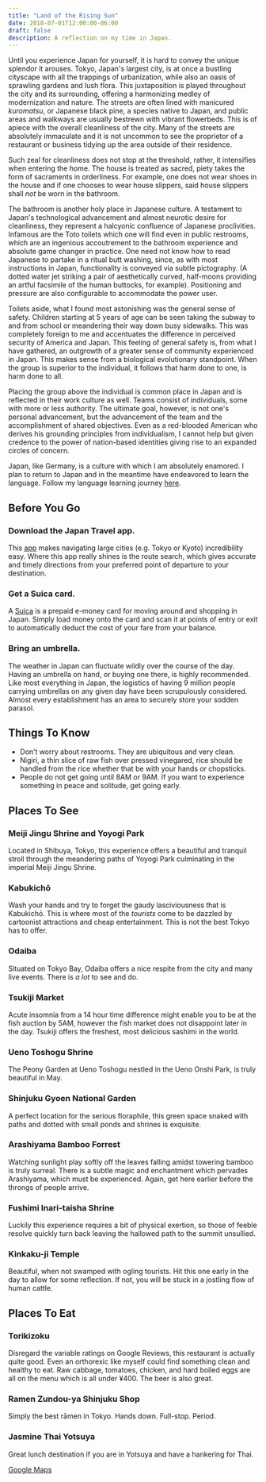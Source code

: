 ```yaml
---
title: "Land of the Rising Sun"
date: 2018-07-01T12:00:00-06:00
draft: false
description: A reflection on my time in Japan.
---
```


Until you experience Japan for yourself, it is hard to convey the unique splendor it arouses. Tokyo, Japan's largest city, is at once a bustling cityscape with all the trappings of urbanization, while also an oasis of sprawling gardens and lush flora. This juxtaposition is played throughout the city and its surrounding, offering a harmonizing medley of modernization and nature. The streets are often lined with manicured *kuromatsu*, or Japanese black pine, a species native to Japan, and public areas and walkways are usually bestrewn with vibrant flowerbeds. This is of apiece with the overall cleanliness of the city. Many of the streets are absolutely immaculate and it is not uncommon to see the proprietor of a restaurant or business tidying up the area outside of their residence.

Such zeal for cleanliness does not stop at the threshold, rather, it intensifies when entering the home. The house is treated as sacred, piety takes the form of sacraments in orderliness. For example, one does not wear shoes in the house and if one chooses to wear house slippers, said house slippers shall *not* be worn in the bathroom.

The bathroom is another holy place in Japanese culture. A testament to Japan's technological advancement and almost neurotic desire for cleanliness, they represent a halcyonic confluence of Japanese proclivities. Infamous are the Toto toilets which one will find even in public restrooms, which are an ingenious accoutrement to the bathroom experience and absolute game changer in practice. One need not know how to read Japanese to partake in a ritual butt washing, since, as with most instructions in Japan, functionality is conveyed via subtle pictography. (A dotted water jet striking a pair of aesthetically curved, half-moons providing an artful facsimile of the human buttocks, for example). Positioning and pressure are also configurable to accommodate the power user.

Toilets aside, what I found most astonishing was the general sense of safety. Children starting at 5 years of age can be seen taking the subway to and from school or meandering their way down busy sidewalks. This was completely foreign to me and accentuates the difference in perceived security of America and Japan. This feeling of general safety is, from what I have gathered, an outgrowth of a greater sense of community experienced in Japan. This makes sense from a biological evolutionary standpoint. When the group is superior to the individual, it follows that harm done to one, is harm done to all.

Placing the group above the individual is common place in Japan and is reflected in their work culture as well. Teams consist of individuals, some with more or less authority. The ultimate goal, however, is not one's personal advancement, but the advancement of the team and the accomplishment of shared objectives. Even as a red-blooded American who derives his grounding principles from individualism, I cannot help but given credence to the power of nation-based identities giving rise to an expanded circles of concern.

Japan, like Germany, is a culture with which I am absolutely enamored. I plan to return to Japan and in the meantime have endeavored to learn the language. Follow my language learning journey [here](https://nickolaskraus.org/japanese/).

## Before You Go

### Download the Japan Travel app.
This [app](https://www.navitime.co.jp/pcstorage/html/japan_travel/english/) makes navigating large cities (e.g. Tokyo or Kyoto) incredibility easy. Where this app really shines is the route search, which gives accurate and timely directions from your preferred point of departure to your destination.

### Get a Suica card.
A [Suica](http://www.jreast.co.jp/e/pass/suica.html) is a prepaid e-money card for moving around and shopping in Japan. Simply load money onto the card and scan it at points of entry or exit to automatically deduct the cost of your fare from your balance.

### Bring an umbrella.
The weather in Japan can fluctuate wildly over the course of the day. Having an umbrella on hand, or buying one there, is highly recommended. Like most everything in Japan, the logistics of having 9 million people carrying umbrellas on any given day have been scrupulously considered. Almost every establishment has an area to securely store your sodden parasol.

## Things To Know
* Don’t worry about restrooms. They are ubiquitous and very clean.
* Nigiri, a thin slice of raw fish over pressed vinegared, rice should be handled from the rice whether that be with your hands or chopsticks.
* People do not get going until 8AM or 9AM. If you want to experience something in peace and solitude, get going early.

## Places To See

### Meiji Jingu Shrine and Yoyogi Park
Located in Shibuya, Tokyo, this experience offers a beautiful and tranquil stroll through the meandering paths of Yoyogi Park culminating in the imperial Meiji Jingu Shrine.

### Kabukichō
Wash your hands and try to forget the gaudy lasciviousness that is Kabukichō. This is where most of the *tourists* come to be dazzled by cartoonist attractions and cheap entertainment. This is not the best Tokyo has to offer.

### Odaiba
Situated on Tokyo Bay, Odaiba offers a nice respite from the city and many live events. There is *a lot* to see and do.

### Tsukiji Market
Acute insomnia from a 14 hour time difference might enable you to be at the fish auction by 5AM, however the fish market does not disappoint later in the day. Tsukiji offers the freshest, most delicious sashimi in the world.

### Ueno Toshogu Shrine
The Peony Garden at Ueno Toshogu nestled in the Ueno Onshi Park, is truly beautiful in May.

### Shinjuku Gyoen National Garden
A perfect location for the serious floraphile, this green space snaked with paths and dotted with small ponds and shrines is exquisite.

### Arashiyama Bamboo Forrest
Watching sunlight play softly off the leaves falling amidst towering bamboo is truly surreal. There is a subtle magic and enchantment which pervades Arashiyama, which must be experienced. Again, get here earlier before the throngs of people arrive.

### Fushimi Inari-taisha Shrine
Luckily this experience requires a bit of physical exertion, so those of feeble resolve quickly turn back leaving the hallowed path to the summit unsullied.

### Kinkaku-ji Temple
Beautiful, when not swamped with ogling tourists. Hit this one early in the day to allow for some reflection. If not, you will be stuck in a jostling flow of human cattle.

## Places To Eat

### Torikizoku
Disregard the variable ratings on Google Reviews, this restaurant is actually quite good. Even an orthorexic like myself could find something clean and healthy to eat. Raw cabbage, tomatoes, chicken, and hard boiled eggs are all on the menu which is all under ¥400. The beer is also great.

### Ramen Zundou-ya Shinjuku Shop
Simply the best rāmen in Tokyo. Hands down. Full-stop. Period.

### Jasmine Thai Yotsuya
Great lunch destination if you are in Yotsuya and have a hankering for Thai.

[Google Maps](https://drive.google.com/open?id=1r_SzJ2t8kyvXsvWH48raxZpN8OcLVe0J&usp=sharing)
